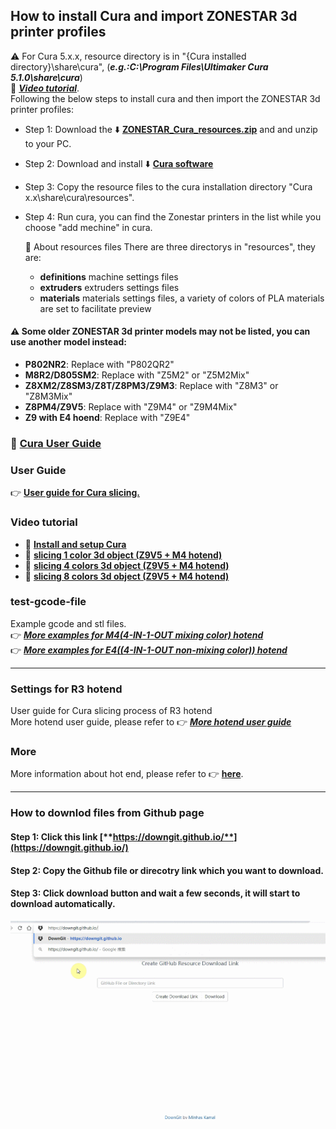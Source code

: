 ## How to install Cura and import ZONESTAR 3d printer profiles
:warning: For Cura 5.x.x, resource directory is in "{Cura installed directory}\share\cura", (***e.g.:C:\Program Files\Ultimaker Cura 5.1.0\share\cura***)    
:movie_camera: [***Video tutorial***](https://youtu.be/h2GynyUo7wQ).    
Following the below steps to install cura and then import the ZONESTAR 3d printer profiles:  
- Step 1:  Download the :arrow_down: [**ZONESTAR_Cura_resources.zip**](./ZONESTAR_Cura_resources.zip) and and unzip to your PC. 
- Step 2:  Download and install :arrow_down: [**Cura software**](https://github.com/Ultimaker/Cura/releases)
- Step 3:  Copy the resource files to the cura installation directory "Cura x.x\share\cura\resources".  
- Step 4: Run cura, you can find the Zonestar printers in the list while you choose "add mechine" in cura.      

  >
  :green_book: About resources files 
  There are three directorys in "resources", they are:
  - **definitions** machine settings files  
  - **extruders**   extruders settings files  
  - **materials**   materials settings files, a variety of colors of PLA materials are set to facilitate preview  

#### :warning: Some older ZONESTAR 3d printer models may not be listed, you can use another model instead:           
- **P802NR2**:  Replace with "P802QR2"  
- **M8R2/D805SM2**: Replace with "Z5M2" or "Z5M2Mix"     
- **Z8XM2/Z8SM3/Z8T/Z8PM3/Z9M3**: Replace with "Z8M3" or "Z8M3Mix"     
- **Z8PM4/Z9V5**: Replace with "Z9M4" or "Z9M4Mix"      
- **Z9 with E4 hoend**: Replace with "Z9E4"    

### :book: [Cura User Guide](https://support.ultimaker.com/hc/en-us/categories/360002327600-Software)    
### User Guide
:point_right: [**User guide for Cura slicing.**](./User%20Guide/Cura%20Slicing%20guide%20for%20Mixing%20Color%20Printer%20V2_1.pdf)
### Video tutorial
- :movie_camera: [**Install and setup Cura**](https://youtu.be/h2GynyUo7wQ)   
- :movie_camera: [**slicing 1 color 3d object (Z9V5 + M4 hotend)**](https://youtu.be/UDgjGRFrELc)   
- :movie_camera: [**slicing 4 colors 3d object (Z9V5 + M4 hotend)**](https://youtu.be/hP6Socp-Cz0)    
- :movie_camera: [**slicing 8 colors 3d object (Z9V5 + M4 hotend)**](https://youtu.be/qQ6UnTysqK0)  

### test-gcode-file
Example gcode and stl files.  
:point_right: [***More examples for M4(4-IN-1-OUT mixing color) hotend***](https://github.com/ZONESTAR3D/Upgrade-kit-guide/tree/main/HOTEND/M4%20%204-IN-1-OUT%20Mixing%20Color%20Hotend)  
:point_right: [***More examples for E4((4-IN-1-OUT non-mixing color)) hotend***](https://github.com/ZONESTAR3D/Upgrade-kit-guide/tree/main/HOTEND/E4%204-IN-1-OUT%20Non-Mixing%20Color%20Hotend)  



------------
### Settings for R3 hotend 
User guide for Cura slicing process of R3 hotend   
More hotend user guide, please refer to :point_right: [***More hotend user guide***](https://github.com/ZONESTAR3D/Upgrade-kit-guide/tree/main/HOTEND)  

### More 
More information about hot end, please refer to :point_right: [**here**](https://github.com/ZONESTAR3D/Upgrade-kit-guide/tree/main/HOTEND).

------------
### How to downlod files from Github page
#### Step 1: Click this link [**https://downgit.github.io/**](https://downgit.github.io/) 
#### Step 2: Copy the Github file or direcotry link which you want to download.
#### Step 3: Click download button and wait a few seconds, it will start to download automatically. 
![](https://github.com/ZONESTAR3D/Document-and-User-Guide/blob/master/download.gif)   